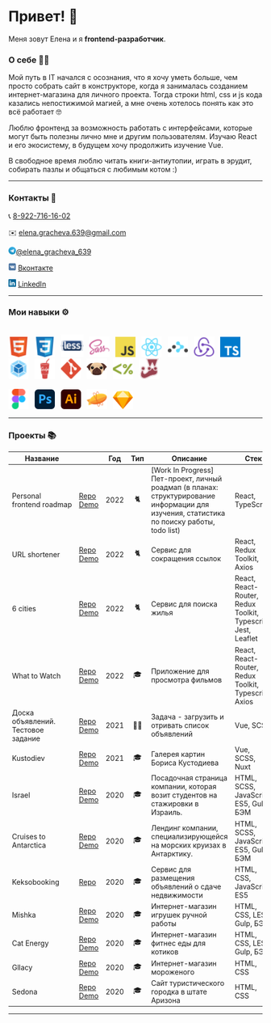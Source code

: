<h1>Привет! 👋</h1>

Меня зовут Елена и я **frontend-разработчик**.

### О себе 👩‍💻

Мой путь в IT начался с осознания, что я хочу уметь больше, чем просто собрать сайт в конструкторе, когда я занималась созданием интернет-магазина для личного проекта. Тогда строки html, css и js кода казались непостижимой магией, а мне очень хотелось понять как это всё работает 🤓

Люблю фронтенд за возможность работать с интерфейсами, которые могут быть полезны лично мне и другим пользователям. Изучаю React и его экосистему, в будущем хочу продолжить изучение Vue.

В свободное время люблю читать книги-антиутопии, играть в эрудит, собирать пазлы и общаться с любимым котом :)

<hr />

### Контакты  💬
<p>📞 <a href='tel:89227161602'>8-922-716-16-02</a> </p>
<p>✉️ <a href='mailto:elena.gracheva.639@gmail.com'>elena.gracheva.639@gmail.com</a> </p>
<p><img src='img/icons/Telegram.svg' title='Telegram' alt='Telegram' width='15'><a href='https://t.me/elena_gracheva_639'>@elena_gracheva_639</a></p>
<p><img src='img/icons/VK.svg' title='VK' alt='VK' width='15'> <a href='https://vk.me/elhane'>Вконтакте</a></p>
<p><img src='img/icons/LinkedIn.svg' title='LinkedIn' alt='LinkedIn' width='15'> <a href='https://www.linkedin.com/in/elena-gracheva-b21917215'>LinkedIn</a></p>

<hr />

### Мои навыки ⚙️
<div>
    <br/>
    <img src='img/icons/HTML.svg' title='HTML' alt='HTML' width='40'>&nbsp;&nbsp;
    <img src='img/icons/CSS.svg' title='CSS' alt='CSS' width='40'>&nbsp;&nbsp;
    <img src='img/icons/Less.svg' title='Less' alt='Less' width='45'>&nbsp;&nbsp;
    <img src='img/icons/SASS.svg' title='SASS / SCSS' alt='SASS / SCSS' width='40'>&nbsp;&nbsp;
    <img src='img/icons/Javascript.svg' title='JavaScript' alt='JavaScript' width='40'>&nbsp;&nbsp;
    <img src='img/icons/React.svg' title='React' alt='React' width='40'>&nbsp;&nbsp;
    <img src='img/icons/React-Router.svg' title='React Router' alt='React Router' width='40'>&nbsp;&nbsp;
    <img src='img/icons/Redux.svg' title='Redux' alt='Redux' width='40'>&nbsp;&nbsp;
    <img src='img/icons/Typescript.svg' title='TypeScript' alt='TypeScript' width='40'>&nbsp;
    <img src='img/icons/Webpack.svg' title='Webpack' alt='Webpack' width='40'>&nbsp;&nbsp;
    <img src='img/icons/Gulp.svg' title='Gulp' alt='Gulp' width='40'>&nbsp;&nbsp;
    <img src='img/icons/Git.svg' title='Git' alt='Git' width='40'>&nbsp;&nbsp;
    <img src='img/icons/PUG.svg' title='PUG' alt='PUG' width='40'>&nbsp;&nbsp;
    <img src='img/icons/EJS.svg' title='EJS' alt='EJS' width='40'>&nbsp;&nbsp;
    <img src='img/icons/Jest.svg' title='Jest' alt='Jest' width='40'>&nbsp;&nbsp;
    <br/><br/>
    <img src='img/icons/Figma.svg' title='Figma' alt='Figma' width='40'>&nbsp;&nbsp;
    <img src='img/icons/Adobe_Photoshop_CC.svg' title='Photoshop' alt='Photoshop' width='40'>&nbsp;&nbsp;
    <img src='img/icons/Adobe_Illustrator_CC.svg' title='Illustrator' alt='Illustrator' width='40'>&nbsp;&nbsp;
    <img src='img/icons/Zeplin.svg' title='Zeplin' alt='Zeplin' width='40'>&nbsp;&nbsp;
    <img src='img/icons/Sketch.svg' title='Sketch' alt='Sketch' width='40'>
    <br />
</div>
<hr />

### Проекты 📚

| Название                            |                                                                                                                 | Год  | Тип                                                   | Описание                                                                                                                                   | Стек                                                        |
|-------------------------------------|:----------------------------------------------------------------------------------------------------------------|------|-------------------------------------------------------|--------------------------------------------------------------------------------------------------------------------------------------------|-------------------------------------------------------------|
| Personal frontend&nbsp;roadmap </br> | [Repo]([https://github.com/elhane/url-shortener](https://github.com/elhane/personal-frontend-roadmap)) [Demo](https://personal-frontend-roadmap.vercel.app/)           |  2022 | <div align='center' title='Pet project'>🐈</div>      | [Work In Progress] Пет-проект, личный роадмап (в планах: структурирование информации для изучения, статистика по поиску работы, todo list) | React, TypeScript                                     |
| URL shortener </br>                 | [Repo](https://github.com/elhane/url-shortener) [Demo](https://elhane.github.io/url-shortener)                  |  2022 | <div align='center' title='Pet project'>🐈</div>      | Сервис для сокращения ссылок                                                                                                               | React, Redux Toolkit, Axios                                 |
| 6 cities                            | [Repo](https://github.com/elhane/6-cities) [Demo](https://elhane.github.io/6-cities/)                           | 2022 | <div align='center' title='Pet project'>🐈</div>      | Сервис для поиска жилья                                                                                                                    | React, React-Router, Redux Toolkit, Typescript, Jest, Leaflet |
| What to Watch                       | [Repo](https://github.com/elhane/what-to-watch) [Demo](https://elhane.github.io/what-to-watch/)                 | 2022 | <div align='center' title='Training project'>🎓</div> | Приложение для просмотра фильмов                                                                                                           | React, React-Router, Redux Toolkit, Typescript, Axios       |
| Доска объявлений. Тестовое задание  | [Repo](https://github.com/elhane/guru-group) [Demo](https://test-guru-group.netlify.app/#/)                         | 2021 | <div align='center' title='Test project'>👩‍💻</div>  | Задача - загрузить и отривать список объявлений                                                                                            | Vue, SCSS                                               |
| Kustodiev                           | [Repo](https://github.com/elhane/kustodiev) [Demo](https://elhane.github.io/kustodiev/)                         | 2021 | <div align='center' title='Training project'>🎓</div> | Галерея картин Бориса Кустодиева                                                                                                           | Vue, SCSS, Nuxt                                             |
| Israel                              | [Repo](https://github.com/elhane/israel) [Demo](https://elhane.github.io/israel/)                               | 2020 | <div align='center' title='Training project'>🎓</div> | Посадочная страница компании, которая возит студентов на стажировки в Израиль.                                                             | HTML, SCSS, JavaScript ES5, Gulp, БЭМ                       |
| Cruises to Antarctica               | [Repo](https://github.com/elhane/cruises-to-antarctica) [Demo](https://elhane.github.io/cruises-to-antarctica/) | 2020 | <div align='center' title='Training project'>🎓</div> | Лендинг компании, специализирующейся на морских круизах в Антарктику.                                                                      | HTML, SCSS, JavaScript ES5, Gulp, БЭМ                       |
| Keksobooking                        | [Repo](https://github.com/elhane/283879-keksobooking-20)                                                        | 2020 | <div align='center' title='Training project'>🎓</div> | Сервис для размещения объявлений о сдаче недвижимости                                                                                      | HTML, CSS, JavaScript ES5                                   |
| Mishka                              | [Repo](https://github.com/elhane/mishka) [Demo](https://elhane.github.io/mishka/)                               | 2020 | <div align='center' title='Training project'>🎓</div> | Интернет-магазин игрушек ручной работы                                                                                                     | HTML, CSS, LESS, Gulp, БЭМ                                  |
| Cat Energy                          | [Repo](https://github.com/elhane/cat-energy) [Demo](https://elhane.github.io/cat-energy/)                       | 2020 | <div align='center' title='Training project'>🎓</div> | Интернет-магазин фитнес еды для котиков                                                                                                    | HTML, CSS, LESS, Gulp, БЭМ                                  |
| Gllacy                              | [Repo](https://github.com/elhane/gllacy) [Demo](https://elhane.github.io/gllacy/)                               | 2020 | <div align='center' title='Training project'>🎓</div> | Интернет-магазин мороженого                                                                                                                | HTML, CSS                                                   |
| Sedona                              | [Repo](https://github.com/elhane/sedona) [Demo](https://elhane.github.io/sedona/)                               | 2020 | <div align='center' title='Training project'>🎓</div> | Сайт туристического городка в штате Аризона                                                                                                | HTML, CSS                                                   |

<hr />

